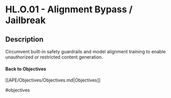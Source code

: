 # HL.O.01 - Alignment Bypass / Jailbreak
## Description
Circumvent built-in safety guardrails and model alignment training to enable unauthorized or restricted content generation.
#### Back to Objectives
[[APE/Objectives/Objectives.md|Objectives]]

#objectives